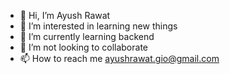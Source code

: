 - 👋 Hi, I’m Ayush Rawat
- 👀 I’m interested in learning new things
- 🌱 I’m currently learning backend
- 💞️ I’m not looking to collaborate
- 📫 How to reach me ayushrawat.gio@gmail.com

<!---
Ayu-Rawat/Ayu-Rawat is a ✨ special ✨ repository because its `README.md` (this file) appears on your GitHub profile.
You can click the Preview link to take a look at your changes.
--->
